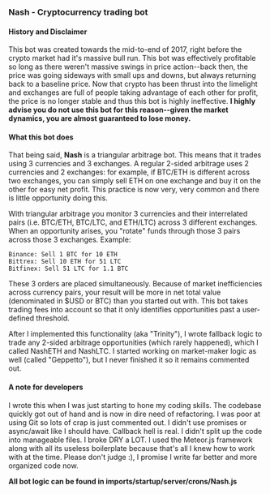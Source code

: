 ### Nash - Cryptocurrency trading bot

#### History and Disclaimer

This bot was created towards the mid-to-end of 2017, right before the crypto market had it's massive bull run. This bot was effectively profitable so long as there weren't massive swings in price action--back then, the price was going sideways with small ups and downs, but always returning back to a baseline price. Now that crypto has been thrust into the limelight and exchanges are full of people taking advantage of each other for profit, the price is no longer stable and thus this bot is highly ineffective. **I highly advise you do not use this bot for this reason--given the market dynamics, you are almost guaranteed to lose money.**

#### What this bot does

That being said, **Nash** is a triangular arbitrage bot. This means that it trades using 3 currencies and 3 exchanges. A regular 2-sided arbitrage uses 2 currencies and 2 exchanges: for example, if BTC/ETH is different across two exchanges, you can simply sell ETH on one exchange and buy it on the other for easy net profit. This practice is now very, very common and there is little opportunity doing this.

With triangular arbitrage you monitor 3 currencies and their interrelated pairs (i.e. BTC/ETH, BTC/LTC, and ETH/LTC) across 3 different exchanges. When an opportunity arises, you "rotate" funds through those 3 pairs across those 3 exchanges. Example:

```
Binance: Sell 1 BTC for 10 ETH
Bittrex: Sell 10 ETH for 51 LTC
Bitfinex: Sell 51 LTC for 1.1 BTC

```
These 3 orders are placed simultaneously. Because of market inefficiencies across currency pairs, your result will be more in net total value (denominated in $USD or BTC) than you started out with. This bot takes trading fees into account so that it only identifies opportunities past a user-defined threshold.

After I implemented this functionality (aka "Trinity"), I wrote fallback logic to trade any 2-sided arbitrage opportunities (which rarely happened), which I called NashETH and NashLTC. I started working on market-maker logic as well (called "Geppetto"), but I never finished it so it remains commented out.


#### A note for developers

I wrote this when I was just starting to hone my coding skills. The codebase quickly got out of hand and is now in dire need of refactoring. I was poor at using Git so lots of crap is just commented out. I didn't use promises or async/await like I should have. Callback hell is real. I didn't split up the code into manageable files. I broke DRY a LOT. I used the Meteor.js framework along with all its useless boilerplate because that's all I knew how to work with at the time. Please don't judge :), I promise I write far better and more organized code now.

**All bot logic can be found in imports/startup/server/crons/Nash.js**

